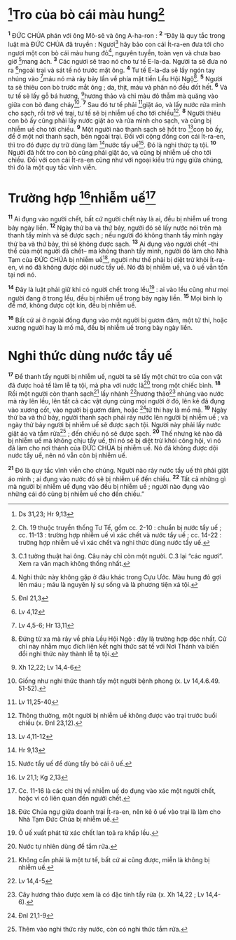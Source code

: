 # [^1*]Tro của bò cái màu hung[^1]
<sup><b>1</b></sup> ĐỨC CHÚA phán với ông Mô-sê và ông A-ha-ron : <sup><b>2</b></sup> “Đây là quy tắc trong luật mà ĐỨC CHÚA đã truyền : Ngươi[^2] hãy bảo con cái Ít-ra-en đưa tới cho ngươi một con bò cái màu hung đỏ[^3], nguyên tuyền, toàn vẹn và chưa bao giờ [^2*]mang ách. <sup><b>3</b></sup> Các ngươi sẽ trao nó cho tư tế E-la-da. Người ta sẽ đưa nó ra [^3*]ngoài trại và sát tế nó trước mặt ông. <sup><b>4</b></sup> Tư tế E-la-da sẽ lấy ngón tay nhúng vào [^4*]máu nó mà rảy bảy lần về phía mặt tiền Lều Hội Ngộ[^4]. <sup><b>5</b></sup> Người ta sẽ thiêu con bò trước mắt ông ; da, thịt, máu và phân nó đều đốt hết. <sup><b>6</b></sup> Và tư tế sẽ lấy gỗ bá hương, [^5*]hương thảo và chỉ màu đỏ thẫm mà quăng vào giữa con bò đang cháy[^5]. <sup><b>7</b></sup> Sau đó tư tế phải [^6*]giặt áo, và lấy nước rửa mình cho sạch, rồi trở về trại, tư tế sẽ bị nhiễm uế cho tới chiều[^6]. <sup><b>8</b></sup> Người thiêu con bò ấy cũng phải lấy nước giặt áo và rửa mình cho sạch, và cũng bị nhiễm uế cho tới chiều. <sup><b>9</b></sup> Một người nào thanh sạch sẽ hốt tro [^7*]con bò ấy, để ở một nơi thanh sạch, bên ngoài trại. Đối với cộng đồng con cái Ít-ra-en, thì tro đó được dự trữ dùng làm [^8*]nước tẩy uế[^7]. Đó là nghi thức tạ tội. <sup><b>10</b></sup> Người đã hốt tro con bò cũng phải giặt áo, và cũng bị nhiễm uế cho tới chiều. Đối với con cái Ít-ra-en cũng như với ngoại kiều trú ngụ giữa chúng, thì đó là một quy tắc vĩnh viễn.

# Trường hợp [^9*]nhiễm uế[^8]
<sup><b>11</b></sup> Ai đụng vào người chết, bất cứ người chết này là ai, đều bị nhiễm uế trong bảy ngày liền. <sup><b>12</b></sup> Ngày thứ ba và thứ bảy, người đó sẽ lấy nước nói trên mà thanh tẩy mình và sẽ được sạch ; nếu người đó không thanh tẩy mình ngày thứ ba và thứ bảy, thì sẽ không được sạch. <sup><b>13</b></sup> Ai đụng vào người chết –thi thể của một người đã chết– mà không thanh tẩy mình, người đó làm cho Nhà Tạm của ĐỨC CHÚA bị nhiễm uế[^9], người như thế phải bị diệt trừ khỏi Ít-ra-en, vì nó đã không được dội nước tẩy uế. Nó đã bị nhiễm uế, và ô uế vẫn tồn tại nơi nó.

<sup><b>14</b></sup> Đây là luật phải giữ khi có người chết trong lều[^10] : ai vào lều cũng như mọi người đang ở trong lều, đều bị nhiễm uế trong bảy ngày liền. <sup><b>15</b></sup> Mọi bình lọ để mở, không được cột kín, đều bị nhiễm uế.

<sup><b>16</b></sup> Bất cứ ai ở ngoài đồng đụng vào một người bị gươm đâm, một tử thi, hoặc xương người hay là mồ mả, đều bị nhiễm uế trong bảy ngày liền.

# Nghi thức dùng nước tẩy uế
<sup><b>17</b></sup> Để thanh tẩy người bị nhiễm uế, người ta sẽ lấy một chút tro của con vật đã được hoả tế làm lễ tạ tội, mà pha với nước lã[^11] trong một chiếc bình. <sup><b>18</b></sup> Rồi một người còn thanh sạch[^12] lấy nhành [^10*]hương thảo[^13] nhúng vào nước mà rảy lên lều, lên tất cả các vật dụng cùng mọi người ở đó, lên kẻ đã đụng vào xương cốt, vào người bị gươm đâm, hoặc [^11*]tử thi hay là mồ mả. <sup><b>19</b></sup> Ngày thứ ba và thứ bảy, người thanh sạch phải rảy nước lên người bị nhiễm uế ; và ngày thứ bảy người bị nhiễm uế sẽ được sạch tội. Người này phải lấy nước giặt áo và tắm rửa[^14] ; đến chiều nó sẽ được sạch. <sup><b>20</b></sup> Thế nhưng kẻ nào đã bị nhiễm uế mà không chịu tẩy uế, thì nó sẽ bị diệt trừ khỏi công hội, vì nó đã làm cho nơi thánh của ĐỨC CHÚA bị nhiễm uế. Nó đã không được dội nước tẩy uế, nên nó vẫn còn bị nhiễm uế.

<sup><b>21</b></sup> Đó là quy tắc vĩnh viễn cho chúng. Người nào rảy nước tẩy uế thì phải giặt áo mình ; ai đụng vào nước đó sẽ bị nhiễm uế đến chiều. <sup><b>22</b></sup> Tất cả những gì mà người bị nhiễm uế đụng vào đều bị nhiễm uế ; người nào đụng vào những cái đó cũng bị nhiễm uế cho đến chiều.”

[^1]: Ch. 19 thuộc truyền thống Tư Tế, gồm cc. 2-10 : chuẩn bị nước tẩy uế ; cc. 11-13 : trường hợp nhiễm uế vì xác chết và nước tẩy uế ; cc. 14-22 : trường hợp nhiễm uế vì xác chết và nghi thức dùng nước tẩy uế.
[^2]: C.1 tường thuật hai ông. Câu này chỉ còn một người. C.3 lại “các ngươi”. Xem ra văn mạch không thống nhất.
[^3]: Nghi thức này không gặp ở đâu khác trong Cựu Ước. Màu hung đỏ gợi lên máu ; máu là nguyên lý sự sống và là phương tiện xá tội.
[^4]: Đứng từ xa mà rảy về phía Lều Hội Ngộ : đây là trường hợp độc nhất. Cử chỉ này nhằm mục đích liên kết nghi thức sát tế với Nơi Thánh và biến đổi nghi thức này thành lễ tạ tội.
[^5]: Giống như nghi thức thanh tẩy một người bệnh phong (x. Lv 14,4.6.49. 51-52).
[^6]: Thông thường, một người bị nhiễm uế không được vào trại trước buổi chiều (x. Đnl 23,12).
[^7]: Nước tẩy uế để dùng tẩy bỏ cái ô uế.
[^8]: Cc. 11-16 là các chỉ thị về nhiễm uế do đụng vào xác một người chết, hoặc vì có liên quan đến người chết.
[^9]: Đức Chúa ngự giữa doanh trại Ít-ra-en, nên kẻ ô uế vào trại là làm cho Nhà Tạm Đức Chúa bị nhiễm uế.
[^10]: Ô uế xuất phát từ xác chết lan toả ra khắp lều.
[^11]: Nước tự nhiên dùng để tắm rửa.
[^12]: Không cần phải là một tư tế, bất cứ ai cũng được, miễn là không bị nhiễm uế.
[^13]: Cây hương thảo được xem là có đặc tính tẩy rửa (x. Xh 14,22 ; Lv 14,4-6).
[^14]: Thêm vào nghi thức rảy nước, còn có nghi thức tắm rửa.
[^1*]: Ds 31,23; Hr 9,13
[^2*]: Đnl 21,3
[^3*]: Lv 4,12
[^4*]: Lv 4,5-6; Hr 13,11
[^5*]: Xh 12,22; Lv 14,4-6
[^6*]: Lv 11,25-40
[^7*]: Lv 4,11-12
[^8*]: Hr 9,13
[^9*]: Lv 21,1; Kg 2,13
[^10*]: Lv 14,4-5
[^11*]: Đnl 21,1-9
